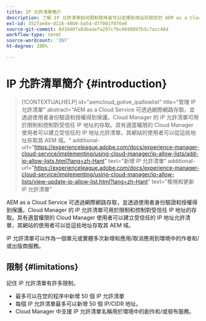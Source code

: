 ```yaml
---
title: IP 允許清單簡介
description: 了解 IP 允許清單如何限制使用者可以從哪些地址存取您的 AEM as a Cloud Service 網域。
exl-id: 352fae8e-d116-40b0-ba54-d7f001f076e8
source-git-commit: 8d1680fa8dbaaefa297cf8c6698097b3c7acc48d
workflow-type: tm+mt
source-wordcount: '267'
ht-degree: 100%

---
```



# IP 允許清單簡介 {#introduction}

>[!CONTEXTUALHELP]
>id="aemcloud_golive_ipallowlist"
>title="管理 IP 允許清單"
>abstract="AEM as a Cloud Service 可透過網際網路存取，並透過使用者身份驗證和授權得到保護。Cloud Manager 的 IP 允許清單可用於限制和控制對受信任 IP 地址的存取。具有適當權限的 Cloud Manager 使用者可以建立受信任的 IP 地址允許清單，其網站的使用者可以從這些地址存取其 AEM 域。"
>additional-url="https://experienceleague.adobe.com/docs/experience-manager-cloud-service/implementing/using-cloud-manager/ip-allow-lists/add-ip-allow-lists.html?lang=zh-Hant" text="新增 IP 允許清單"
>additional-url="https://experienceleague.adobe.com/docs/experience-manager-cloud-service/implementing/using-cloud-manager/ip-allow-lists/view-update-ip-allow-list.html?lang=zh-Hant" text="檢視和更新 IP 允許清單"

AEM as a Cloud Service 可透過網際網路存取，並透過使用者身份驗證和授權得到保護。Cloud Manager 的 IP 允許清單可用於限制和控制對受信任 IP 地址的存取。具有適當權限的 Cloud Manager 使用者可以建立受信任的 IP 地址允許清單，其網站的使用者可以從這些地址存取其 AEM 域。

IP 允許清單可以作為一個單元或實體多次新增和應用/取消應用到環境中的作者和/或出版商服務。

## 限制 {#limitations}

記住 IP 允許清單有許多限制。

* 最多可以在您的程序中新增 50 個 IP 允許清單
* 每個 IP 允許清單最多可以新增 50 個 IP/CIDR 地址。
* Cloud Manager 中支援 IP 允許清單名稱用於環境中的創作和/或發布服務。
